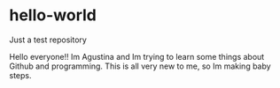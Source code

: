 # hello-world
Just a test repository


Hello everyone!! 
Im Agustina and Im trying to learn some things about Github and programming. This is all very new to me, so Im making baby steps. 
